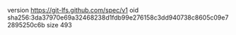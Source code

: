 version https://git-lfs.github.com/spec/v1
oid sha256:3da37970e69a32468238d1fdb99e276158c3dd940738c8605c09e72895250c6b
size 493
